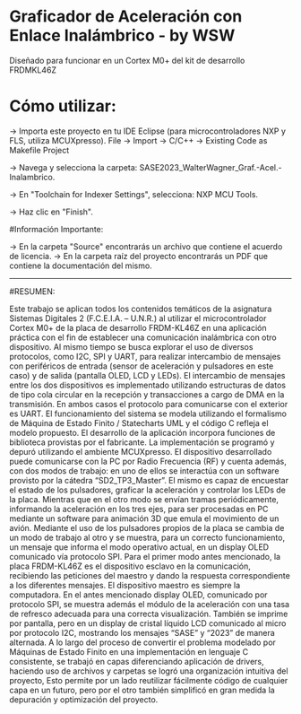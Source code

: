 # Graficador de Aceleración con Enlace Inalámbrico - by WSW
Diseñado para funcionar en un Cortex M0+ del kit de desarrollo FRDMKL46Z

# Cómo utilizar:

-> Importa este proyecto en tu IDE Eclipse (para microcontroladores NXP y FLS, utiliza MCUXpresso).
	File → Import → C/C++ → Existing Code as Makefile Project 

-> Navega y selecciona la carpeta: SASE2023_WalterWagner_Graf.-Acel.-Inalambrico.

-> En "Toolchain for Indexer Settings", selecciona: NXP MCU Tools.

-> Haz clic en "Finish".

#Información Importante:

-> En la carpeta "Source" encontrarás un archivo que contiene el acuerdo de licencia.
-> En la carpeta raíz del proyecto encontrarás un PDF que contiene la documentación del mismo.

-----------------------------------------------------

#RESUMEN:

Este trabajo se aplican todos los contenidos temáticos de la asignatura Sistemas Digitales 2 (F.C.E.I.A. – U.N.R.) al utilizar el microcontrolador Cortex M0+ de la placa de desarrollo FRDM-KL46Z en una aplicación práctica con el fin de establecer una comunicación inalámbrica con otro dispositivo. Al mismo tiempo se busca explorar el uso de diversos protocolos, como I2C, SPI y UART, para realizar intercambio de mensajes con periféricos de entrada (sensor de aceleración y pulsadores en este caso) y de salida (pantalla OLED, LCD y LEDs).
El intercambio de mensajes entre los dos dispositivos es implementado utilizando estructuras de datos de tipo cola circular en la recepción y transacciones a cargo de DMA en la transmisión. En ambos casos el protocolo para comunicarse con el exterior es UART.
El funcionamiento del sistema se modela utilizando el formalismo de Máquina de Estado Finito / Statecharts UML y el código C refleja el modelo propuesto. El desarrollo de la aplicación incorpora funciones de biblioteca provistas por el fabricante. La implementación se programó y depuró utilizando el ambiente MCUXpresso.
El dispositivo desarrollado puede comunicarse con la PC por Radio Frecuencia (RF) y cuenta además, con dos modos de trabajo: en uno de ellos se interactúa con un software provisto por la cátedra “SD2_TP3_Master”. El mismo es capaz de encuestar el estado de los pulsadores, graficar la aceleración y controlar los LEDs de la placa. Mientras que en el otro modo se envían tramas periódicamente, informando la aceleración en los tres ejes, para ser procesadas en PC mediante un software para animación 3D que emula el movimiento de un avión.
Mediante el uso de los pulsadores propios de la placa se cambia de un modo de trabajo al otro y se muestra, para un correcto funcionamiento, un mensaje que informa el modo operativo actual, en un display OLED comunicado vía protocolo SPI. 
Para el primer modo antes mencionado, la placa FRDM-KL46Z es el dispositivo esclavo en la comunicación, recibiendo las peticiones del maestro y dando la respuesta correspondiente a los diferentes mensajes. El dispositivo maestro es siempre la computadora.
En el antes mencionado display OLED, comunicado por protocolo SPI, se muestra además el módulo de la aceleración con una tasa de refresco adecuada para una correcta visualización. También se imprime por pantalla, pero en un display de cristal líquido LCD comunicado al micro por protocolo I2C, mostrando los mensajes “SASE” y “2023” de manera alternada.
A lo largo del proceso de convertir el problema modelado por Máquinas de Estado Finito en una implementación en lenguaje C consistente, se trabajó en capas diferenciando aplicación de drivers, haciendo uso de archivos y carpetas se logró una organización intuitiva del proyecto, Esto permite por un lado reutilizar fácilmente código de cualquier capa en un futuro, pero por el otro también simplificó en gran medida la depuración y optimización del proyecto. 